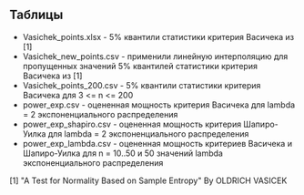 ## Таблицы 
* Vasichek_points.xlsx - 5% квантили статистики критерия Васичека из [1]
* Vasichek_new_points.csv - применили линейную интерполяцию для пропущенных значений 5% квантилей статистики критерия Васичека из [1]
* Vasichek_points_200.csv - 5% квантили статистики критерия Васичека для 3 <= n <= 200
* power_exp.csv - оцененная мощность критерия Васичека для lambda = 2 экспоненциального распределения 
* power_exp_shapiro.csv - оцененная мощность критерия Шапиро-Уилка для lambda = 2 экспоненциального распределения 
* power_exp_lambda.csv - оцененная мощность критериев Васичека и Шапиро-Уилка для n = 10..50 и 50 значений lambda экспоненциального распределения 

[1] "A Test for Normality Based on Sample Entropy" By OLDRICH VASICEK
